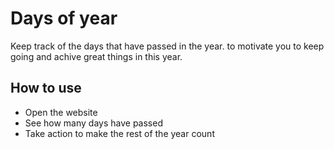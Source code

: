 # Days of year

Keep track of the days that have passed in the year. to motivate you to keep going and achive great things in this year.

## How to use
 - Open the website
 - See how many days have passed
 - Take action to make the rest of the year count